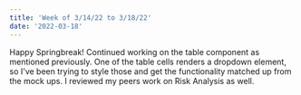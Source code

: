 ```yaml
---
title: 'Week of 3/14/22 to 3/18/22'
date: '2022-03-18'
---
```


Happy Springbreak! Continued working on the table component as mentioned previously. One of the table cells renders a dropdown element, so I've been trying to style those and get the functionality matched up from the mock ups. I reviewed my peers work on Risk Analysis as well. 